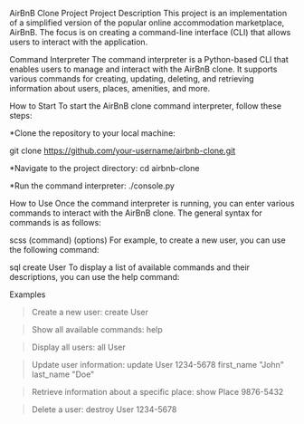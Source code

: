 AirBnB Clone Project
Project Description
This project is an implementation of a simplified version of the popular online accommodation marketplace, AirBnB. The focus is on creating a command-line interface (CLI) that allows users to interact with the application.

Command Interpreter
The command interpreter is a Python-based CLI that enables users to manage and interact with the AirBnB clone. It supports various commands for creating, updating, deleting, and retrieving information about users, places, amenities, and more.

How to Start
To start the AirBnB clone command interpreter, follow these steps:

*Clone the repository to your local machine:

git clone https://github.com/your-username/airbnb-clone.git

*Navigate to the project directory:
cd airbnb-clone

*Run the command interpreter:
./console.py

How to Use
Once the command interpreter is running, you can enter various commands to interact with the AirBnB clone. The general syntax for commands is as follows:

scss
(command) (options)
For example, to create a new user, you can use the following command:

sql
create User
To display a list of available commands and their descriptions, you can use the help command:

Examples
>Create a new user:
create User

>Show all available commands:
help

>Display all users:
all User

>Update user information:
update User 1234-5678 first_name "John" last_name "Doe"

>Retrieve information about a specific place:
show Place 9876-5432

>Delete a user:
destroy User 1234-5678

